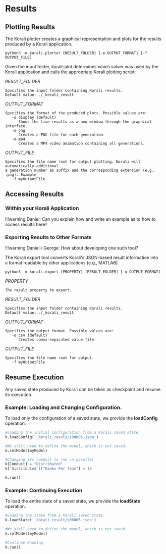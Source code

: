 # Results

## Plotting Results

The Korali plotter creates a graphical representation and plots for the results produced by a Korali application.

	python3 -m korali.plotter [RESULT_FOLDER] [-o OUTPUT_FORMAT] [-f OUTPUT_FILE]
		    
Given the input folder, korali-plot determines which solver was used by the
Korali application and calls the appropriate Korali plotting script:
 
*RESULT_FOLDER*

	Specifies the input folder containing Korali results.
	Default value: ./_korali_result

*OUTPUT_FORMAT*

	Specifies the format of the produced plots. Possible values are:
	   -o display (default)
		  Shows the live results as a new window through the graphical interface.
	   -o png
		  Creates a PNG file for each generation.
	   -o mp4 
		  Creates a MP4 video animation containing all generations.
		  
*OUTPUT_FILE*

	Specifies the file name root for output plotting. Korali will automatically additional
	a generation number as suffix and the corresponding extension (e.g., .png). Example
	   -f myOutputFile
	   
## Accessing Results

### Within your Korali Application

!!!warning
	Daniel: Can you explain how and write an example as to how to access results here?

### Exporting Results to Other Formats

!!!warning
	Daniel / George: How about developing one such tool?

The Korali export tool converts Korali's JSON-based result information into a format readable by other applications (e.g., MATLAB).

	python3 -m korali.export [PROPERTY] [RESULT_FOLDER] [-o OUTPUT_FORMAT]
		    
*PROPERTY*

	The result property to export.
	
*RESULT_FOLDER*

	Specifies the input folder containing Korali results.
	Default value: ./_korali_result

*OUTPUT_FORMAT*

	Specifies the output format. Possible values are:
	   -o csv (default)
		  Creates comma-separated value file.

*OUTPUT_FILE*

	Specifies the file name root for output.
	   -f myOutputFile
	   
## Resume Execution

Any saved state produced by Korali can be taken as checkpoint and resume its execution.

### Example: Loading and Changing Configuration.

To load only the configuration of a saved state, we provide the **loadConfig** operation.

```python
#Loading the initial configuration from a Korali saved state.
k.loadConfig('_korali_result/s00005.json')

#We still need to define the model, which is not saved.
k.setModel(myModel)

#Changing its conduit to run un parallel
k[Conduit] = "Distributed"
k["Distributed"]["Ranks Per Team"] = 16

k.run()
```

### Example: Continuing Execution

To load the entire state of a saved state, we provide the **loadState** operation.

```python
#Loading the state from a Korali saved state.
k.loadState('_korali_result/s00005.json')

#We still need to define the model, which is not saved.
k.setModel(myModel)

#Continue Running
k.run()
```

